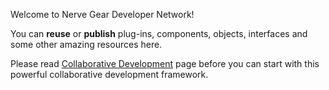 Welcome to Nerve Gear Developer Network!

You can **reuse** or **publish** plug-ins, components, objects, interfaces and some other amazing resources here.

Please read [Collaborative Development](https://github.com/NERvGear/NERvSDK/wiki/5.Collaborative-Development) page before you can start with this powerful collaborative development framework.
